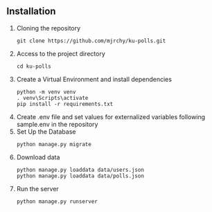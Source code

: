 ## Installation
1. Cloning the repository
   ```
   git clone https://github.com/mjrchy/ku-polls.git
   ```
2. Access to the project directory
   ```
   cd ku-polls
   ```
3. Create a Virtual Environment and install dependencies
   ```
   python -m venv venv
   . venv\Scripts\activate
   pip install -r requirements.txt
   ```
4. Create .env file and set values for externalized variables following sample.env in the repository
5. Set Up the Database
   ```
   python manage.py migrate
   ```
6. Download data
   ```
   python manage.py loaddata data/users.json
   python manage.py loaddata data/polls.json
   ```
6. Run the server
   ```
   python manage.py runserver
   ```
